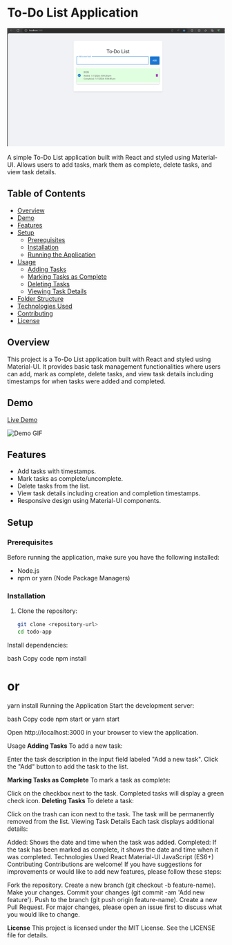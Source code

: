 # To-Do List Application

![Todo List Screenshot](./public/todo-app-screenshot.png)

A simple To-Do List application built with React and styled using Material-UI. Allows users to add tasks, mark them as complete, delete tasks, and view task details.

## Table of Contents

- [Overview](#overview)
- [Demo](#demo)
- [Features](#features)
- [Setup](#setup)
  - [Prerequisites](#prerequisites)
  - [Installation](#installation)
  - [Running the Application](#running-the-application)
- [Usage](#usage)
  - [Adding Tasks](#adding-tasks)
  - [Marking Tasks as Complete](#marking-tasks-as-complete)
  - [Deleting Tasks](#deleting-tasks)
  - [Viewing Task Details](#viewing-task-details)
- [Folder Structure](#folder-structure)
- [Technologies Used](#technologies-used)
- [Contributing](#contributing)
- [License](#license)

## Overview

This project is a To-Do List application built with React and styled using Material-UI. It provides basic task management functionalities where users can add, mark as complete, delete tasks, and view task details including timestamps for when tasks were added and completed.

## Demo

[Live Demo](https://your-todo-app-demo-url.com)

![Demo GIF](./public/todo-app-demo.gif)

## Features

- Add tasks with timestamps.
- Mark tasks as complete/uncomplete.
- Delete tasks from the list.
- View task details including creation and completion timestamps.
- Responsive design using Material-UI components.

## Setup

### Prerequisites

Before running the application, make sure you have the following installed:

- Node.js
- npm or yarn (Node Package Managers)

### Installation

1. Clone the repository:

   ```bash
   git clone <repository-url>
   cd todo-app
Install dependencies:

bash
Copy code
npm install
# or
yarn install
Running the Application
Start the development server:

bash
Copy code
npm start
 or
yarn start

Open http://localhost:3000 in your browser to view the application.

Usage
**Adding Tasks**
To add a new task:

Enter the task description in the input field labeled "Add a new task".
Click the "Add" button to add the task to the list.

**Marking Tasks as Complete**
To mark a task as complete:

Click on the checkbox next to the task. Completed tasks will display a green check icon.
**Deleting Tasks**
To delete a task:

Click on the trash can icon next to the task. The task will be permanently removed from the list.
Viewing Task Details
Each task displays additional details:

Added: Shows the date and time when the task was added.
Completed: If the task has been marked as complete, it shows the date and time when it was completed.
Technologies Used
React
Material-UI
JavaScript (ES6+)
Contributing
Contributions are welcome! If you have suggestions for improvements or would like to add new features, please follow these steps:

Fork the repository.
Create a new branch (git checkout -b feature-name).
Make your changes.
Commit your changes (git commit -am 'Add new feature').
Push to the branch (git push origin feature-name).
Create a new Pull Request.
For major changes, please open an issue first to discuss what you would like to change.

**License**
This project is licensed under the MIT License. See the LICENSE file for details.